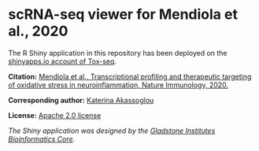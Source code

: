 # scRNA-seq viewer for Mendiola et al., 2020

The R Shiny application in this repository has been deployed on the [shinyapps.io account of Tox-seq](https://toxseq.shinyapps.io/scrnaseq_viewer/). 

**Citation:** [Mendiola et al., Transcriptional profiling and therapeutic targeting of oxidative stress in neuroinflammation, Nature Immunology, 2020.](https://doi.org/10.1038/s41590-020-0654-0)

**Corresponding author:** [Katerina Akassoglou](https://akassogloulab.org/)

**License:** [Apache 2.0 license](https://www.apache.org/licenses/LICENSE-2.0.txt) 

*The Shiny application was designed by the [Gladstone Institutes Bioinformatics Core](https://labs.gladstone.org/bioinformatics/index.html).*
